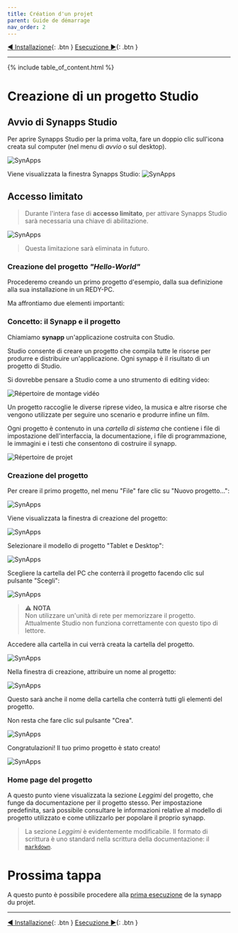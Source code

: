 ```yaml
---
title: Création d'un projet
parent: Guide de démarrage
nav_order: 2
---
```


[◀ Installazione](./install){: .btn } [Esecuzione ▶](./synapp-run){: .btn }

-------------

{% include table_of_content.html %}

# Creazione di un progetto Studio

## Avvio di Synapps Studio

Per aprire Synapps Studio per la prima volta, fare un doppio clic sull'icona creata sul computer (nel menu di *avvio* o sul desktop).

![SynApps](../assets/icon-studio.png)

Viene visualizzata la finestra Synapps Studio:
![SynApps](../assets/quick-start/first-project/01.png)


## Accesso limitato

> Durante l'intera fase di **accesso limitato**, per attivare Synapps Studio sarà necessaria una chiave di abilitazione.

![SynApps](../assets/quick-start/first-project/12.png)

> Questa limitazione sarà eliminata in futuro.

### Creazione del progetto *"Hello-World"*

Procederemo creando un primo progetto d'esempio, dalla sua definizione alla sua installazione in un REDY-PC.

Ma affrontiamo due elementi importanti:

### Concetto: il Synapp e il progetto

Chiamiamo **synapp** un'applicazione costruita con Studio.

Studio consente di creare un progetto che compila tutte le risorse per produrre e distribuire un'applicazione.
Ogni synapp è il risultato di un progetto di Studio.

Si dovrebbe pensare a Studio come a uno strumento di editing video:

![Répertoire de montage vidéo](../assets/quick-start/first-project/02.png)

Un progetto raccoglie le diverse riprese video, la musica e altre risorse che vengono utilizzate per seguire uno scenario e produrre infine un film.

Ogni progetto è contenuto in una *cartella di sistema* che contiene i file di impostazione dell'interfaccia, la documentazione, i file di programmazione, le immagini e i testi che consentono di costruire il synapp.

![Répertoire de projet](../assets/quick-start/first-project/03.png)

### Creazione del progetto

Per creare il primo progetto, nel menu "File" fare clic su "Nuovo progetto...":

![SynApps](../assets/quick-start/first-project/04.png)

Viene visualizzata la finestra di creazione del progetto:

![SynApps](../assets/quick-start/first-project/05.png)

Selezionare il modello di progetto "Tablet e Desktop":

![SynApps](../assets/quick-start/first-project/06.png)

Scegliere la cartella del PC che conterrà il progetto facendo clic sul pulsante "Scegli":

![SynApps](../assets/quick-start/first-project/07.png)

> ⚠️ **NOTA**<br>
> Non utilizzare un'unità di rete per memorizzare il progetto. Attualmente Studio non funziona correttamente con questo tipo di lettore.

Accedere alla cartella in cui verrà creata la cartella del progetto.

![SynApps](../assets/quick-start/first-project/08.png)

Nella finestra di creazione, attribuire un nome al progetto:

![SynApps](../assets/quick-start/first-project/09.png)

Questo sarà anche il nome della cartella che conterrà tutti gli elementi del progetto.

Non resta che fare clic sul pulsante "Crea".

![SynApps](../assets/quick-start/first-project/10.png)

Congratulazioni! Il tuo primo progetto è stato creato!

![SynApps](../assets/quick-start/first-project/11.png)

### Home page del progetto

A questo punto viene visualizzata la sezione *Leggimi* del progetto, che funge da documentazione per il progetto stesso. Per impostazione predefinita, sarà possibile consultare le informazioni relative al modello di progetto utilizzato e come utilizzarlo per popolare il proprio synapp.

> La sezione *Leggimi* è evidentemente modificabile. Il formato di scrittura è uno standard nella scrittura della documentazione: il [`markdown`](https://fr.wikipedia.org/wiki/Markdown).


# Prossima tappa
A questo punto è possibile procedere alla [prima esecuzione](./synapp-run) de la synapp du projet.

-------------------

[◀ Installazione](./install){: .btn } [Esecuzione ▶](./synapp-run){: .btn }
